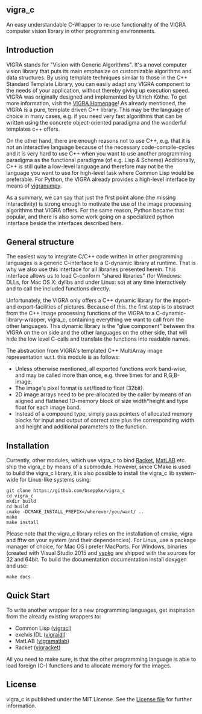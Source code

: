 vigra\_c
---------

An easy understandable C-Wrapper to re-use functionality of the VIGRA computer vision library in other programming environments.

Introduction
---------------
VIGRA stands for "Vision with Generic Algorithms". It's a novel computer vision library that puts its main emphasize on customizable algorithms and data structures. By using template techniques similar to those in the C++ Standard Template Library, you can easily adapt any VIGRA component to the needs of your application, without thereby giving up execution speed. VIGRA was originally designed and implemented by Ullrich Köthe. To get more information, visit the [VIGRA Homepage](http://ukoethe.github.io/vigra/)!
As already mentioned, the VIGRA is a pure, template driven C++ library. This may be the language of choice in many cases, e.g. if you need very fast algorithms that can be written using the concrete object-oriented paradigma and the wonderful templates c++ offers.

On the other hand, there are enough reasons not to use C++, e.g. that it is not an interactive language because of the necessary code-compile-cycles and it is very hard to use C++ when you want to use another programming paradigma as the functional paradigma (of e.g. Lisp & Scheme) Additionally, C++ is still quite a low-level language and therefore may not be the language you want to use for high-level task where Common Lisp would be preferable. For Python, the VIGRA already provides a high-level interface by means of [vigranumpy](https://ukoethe.github.io/vigra/doc-release/vigranumpy/index.html).

As a summary, we can say that just the first point alone (the missing interactivity) is strong enough to motivate the use of the image processing algorithms that VIGRA offers. For the same reason, Python became that popular, and there is also some work going on a specialized python interface beside the interfaces described here.

General structure
--------------------
The easiest way to integrate C/C++ code written in other programming languages is a generic C-interface to a C-dynamic library at runtime. That is why we also use this interface for all libraries presented herein. This interface allows us to load C-conform "shared libraries" (for Windows: DLLs, for Mac OS X: dylibs and under Linux: so) at any time interactively and to call the included functions directly.

Unfortunately, the VIGRA only offers a C++ dynamic library for the import- and export-facilities of pictures. Because of this. the first step is to abstract from the C++ image processing functions of the VIGRA to a C-dynamic-library-wrapper, vigra\_c, containing everything we want to call from the other languages. This dynamic library is the "glue component" between the VIGRA on the on side and the other languages on the other side, that will hide the low level C-calls and translate the functions into readable names.

The abstraction from VIGRA's templated C++ MultiArray image representation w.r.t. this module is as follows:
* Unless otherwise mentioned, all exported functions work band-wise, and may be called more than once, e.g. three times for and R,G,B-image.
* The image's pixel format is set/fixed to float (32bit).
* 2D image arrays need to be pre-allocated by the caller by means of an aligned and flattened 1D-memory block of size width*height and type float for each image band.
* Instead of a compound type, simply pass pointers of allocated memory blocks for input and output of correct size plus the corresponding width and height and additional parameters to the function.


Installation
--------------
Currently, other modules, which use vigra\_c to bind [Racket](https://racket-lang.org), [MatLAB](https://www.mathworks.com/) etc. ship the vigra\_c by means of a submodule. However, since CMake is used to build the vigra\_c library, it is also possible to install the vigra\_c lib system-wide for Linux-like systems using:

    git clone https://github.com/bseppke/vigra_c
    cd vigra_c
    mkdir build
    cd build
    cmake -DCMAKE_INSTALL_PREFIX=/wherever/you/want/ ..
    make
    make install
    
Please note that the vigra\_c library relies on the installation of cmake, vigra and fftw on your system (and their dependencies). For Linux, use a package manager of choice, for Mac OS I prefer MacPorts. For Windows, binaries (created with Visual Studio 2015 and [vspkg](https://github.com/bseppke/vspkg) are shipped with the sources for 32 and 64bit.
To build the documentation documentation install doxygen and use:

    make docs


Quick Start
-----------
To write another wrapper for a new programming languages, get inspiration from the already existing wrappers to:

* Common Lisp ([vigracl](https://github.com/bseppke/vigracl))
* exelvis IDL ([vigraidl](https://github.com/bseppke/vigraidl))
* MatLAB ([vigramatlab](https://github.com/bseppke/vigramatlab))
* Racket ([vigracket](https://github.com/bseppke/vigracket))

All you need to make sure, is that the other programming language is able to load foreign (C-) functions and to allocate memory for the images.

License
-------
vigra\_c is published under the MIT License. See the [License file](https://github.com/bseppke/vigra_c/blob/master/LICENSE) for further information.